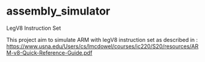 # assembly_simulator
LegV8 Instruction Set

This project aim to simulate ARM with legV8 instruction set as described in : https://www.usna.edu/Users/cs/lmcdowel/courses/ic220/S20/resources/ARM-v8-Quick-Reference-Guide.pdf
